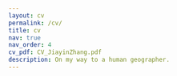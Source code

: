 ```yaml
---
layout: cv
permalink: /cv/
title: cv
nav: true
nav_order: 4
cv_pdf: CV_JiayinZhang.pdf
description: On my way to a human geographer.
---
```

